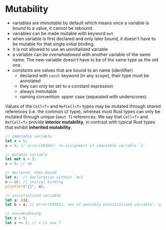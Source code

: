 # Mutability


- variables are *immutable* by default which means once a variable is bound to a value, it cannot be rebound.
- variables can be made mutable with keyword `mut`
- when variable is first declared and only later bound, it doesn't have to be mutable for that single initial binding.
- It is not allowed to use an uninitialized variable
- a variable can be *overwhadowed* with another variable of the same name. The new variable doesn't have to be of the same type as the old one.
- *constants* are values that are bound to an name (identifier)
  - declared with `const` keyword (in any scope), their type must be annotated
  - they can only be set to a constant expression
  - always immutable
  - naming convention: upper case (separated with underscores)



Values of the `Cell<T>` and `RefCell<T>` types may be mutated through shared references (i.e. the common `&T` type), whereas most Rust types can only be mutated through unique (`&mut T`) references. We say that `Cell<T>` and `RefCell<T>` provide **interior mutability**, in contrast with typical Rust types that exhibit __inherited mutability__.


```rust
// immutable variable
let x = 5;
x = 6; // error[E0384]: re-assignment of immutable variable `x`

// mutable variable
let mut x = 5;
x = 6; // ok

// declared, then bound
let o;  // declaration without `mut`
o = &6; // initial binding
println!("{}", o);

// uninitialized variable
let a: i32;
let b = a; // error[E0381]: use of possibly uninitialized variable: `a`

// overwhadowing
let x = 5;
let x += 2; // x is now 7

```
